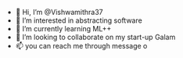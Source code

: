 - 👋 Hi, I’m @Vishwamithra37
- 👀 I’m interested in abstracting software
- 🌱 I’m currently learning ML++
- 💞️ I’m looking to collaborate on my start-up Galam
- 📫 you can reach me through message o
<!---
Vishwamithra37/Vishwamithra37 is a ✨ special ✨ repository because its `README.md` (this file) appears on your GitHub profile.
You can click the Preview link to take a look at your changes.
--->
